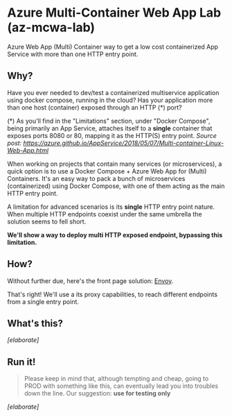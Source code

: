 # Azure Multi-Container Web App Lab (az-mcwa-lab)
Azure Web App (Multi) Container way to get a low cost containerized App Service with more than one HTTP entry point.

## Why?

Have you ever needed to dev/test a containerized multiservice application using docker compose, running in the cloud? Has your application more than one host (container) exposed through an HTTP (*) port?

(*) As you'll find in the "Limitations" section, under "Docker Compose", being primarily an App Service, attaches itself to a **single** container that exposes ports 8080 or 80, mapping it as the HTTP(S) entry point. *Source post: https://azure.github.io/AppService/2018/05/07/Multi-container-Linux-Web-App.html* 

When working on projects that contain many services (or microservices), a quick option is to use a Docker Compose + Azure Web App for (Multi) Containers. It's an easy way to pack a bunch of microservices (containerized) using Docker Compose, with one of them acting as the main HTTP entry point.

A limitation for advanced scenarios is its **single** HTTP entry point nature. When multiple HTTP endpoints coexist under the same umbrella the solution seems to fell short.

**We'll show a way to deploy multi HTTP exposed endpoint, bypassing this limitation.**

## How?
Without further due, here's the front page solution: [Envoy](https://www.envoyproxy.io/).

That's right! We'll use a its proxy capabilities, to reach different endpoints from a single entry point.

## What's this?
*[elaborate]*

## Run it!

> Please keep in mind that, although tempting and cheap, going to PROD with something like this, can eventually lead you into troubles down the line. Our suggestion: **use for testing only**

*[elaborate]*
